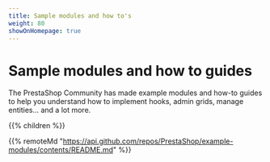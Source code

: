 ```yaml
---
title: Sample modules and how to's
weight: 80
showOnHomepage: true
---
```


# Sample modules and how to guides

The PrestaShop Community has made example modules and how-to guides to help you understand how to implement hooks, admin grids, manage entities... and a lot more.

{{% children %}} 

{{% remoteMd "https://api.github.com/repos/PrestaShop/example-modules/contents/README.md" %}}